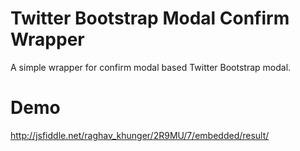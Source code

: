 Twitter Bootstrap Modal Confirm Wrapper
=======================================

A simple wrapper for confirm modal based Twitter Bootstrap modal.

Demo
=========================================

http://jsfiddle.net/raghav_khunger/2R9MU/7/embedded/result/